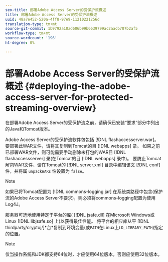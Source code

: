 ```yaml
---
seo-title: 部署Adobe Access Server的受保护流概述
title: 部署Adobe Access Server的受保护流概述
uuid: 48a7e452-520a-4ff8-97e9-11210221256d
translation-type: tm+mt
source-git-commit: 1b9792a10ad606b99b6639799ac2aacb707b2af5
workflow-type: tm+mt
source-wordcount: '196'
ht-degree: 0%

---
```



# 部署Adobe Access Server的受保护流概述 {#deploying-the-adobe-access-server-for-protected-streaming-overview}

在部署Adobe Access Server的受保护流之前，请确保已安装“要求”部分中列出的Java和Tomcat版本。

Adobe Access Server的受保护流软件包包括 [!DNL flashaccesserver.war]。 要部署此WAR文件，请将其复制到Tomcat的目 [!DNL webapps] 录。 如果之前已部署WAR文件，则可能需要手动删除未打包的WAR目 [!DNL flashaccessserver] 录(在Tomcat的目 [!DNL webapps] 录中)。 要防止Tomcat解包WAR文件，请在Tomcat的 [!DNL server.xml] 目录中编辑该文 [!DNL conf] 件，并将属 `unpackWARs` 性设置为 `false`。

>[!NOTE]
>
>如果已将Tomcat配置为 [!DNL commons-logging.jar] 在系统类路径中包含(保护流的Adobe Access Server不要求)，则必须将commons-logging配置为使用Log4J。

服务器可选地使用特定于平台的库( [!DNL jsafe.dll] 在Microsoft Windows或Linux [!DNL libjsafe.so] 上)以获得最佳性能。 将平台的相应库从平 [!DNL thirdparty/cryptoj/]*台&#x200B;*复制到环境变量(或`PATH`在Linux上`LD_LIBRARY_PATH`)指定的位置。

>[!NOTE]
>
>仅当操作系统和JDK都支持64位时，才应使用64位版本，否则应使用32位版本。

